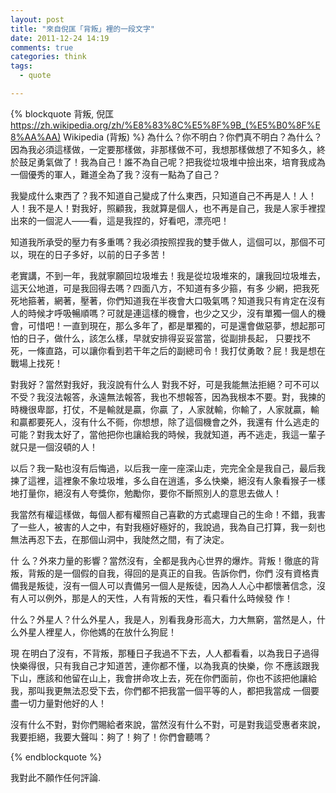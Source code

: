 ```yaml
---
layout: post
title: "來自倪匡「背叛」裡的一段文字"
date: 2011-12-24 14:19
comments: true
categories: think
tags:
  - quote

---
```


{% blockquote 背叛, 倪匡 https://zh.wikipedia.org/zh/%E8%83%8C%E5%8F%9B_(%E5%B0%8F%E8%AA%AA) Wikipedia (背叛) %}
為什么？你不明白？你們真不明白？為什么？因為我必須這樣做，一定要那樣做，非那樣做不可，我想那樣做想了不知多久，終於鼓足勇氣做了！我為自己！誰不為自己呢？把我從垃圾堆中撿出來，培育我成為一個優秀的軍人，難道全為了我？沒有一點為了自己？

我變成什么東西了？我不知道自己變成了什么東西，只知道自己不再是人！人！人！我不是人！對我好，照顧我，我就算是個人，也不再是自己，我是人家手裡捏出來的一個泥人——看，這是我捏的，好看吧，漂亮吧！
<!-- more -->
知道我所承受的壓力有多重嗎？我必須按照捏我的雙手做人，這個可以，那個不可以，現在的日子多好，以前的日子多苦！

老實講，不到一年，我就寧願回垃圾堆去！我是從垃圾堆來的，讓我回垃圾堆去，這天公地道，可是我回得去嗎？四面八方，不知道有多少箍，有多 少網，把我死死地箍著，網著，壓著，你們知道我在半夜會大口吸氣嗎？知道我只有肯定在沒有人的時候才呼吸暢順嗎？可就是連這樣的機會，也少之又少，沒有單獨一個人的機會，可惜吧！一直到現在，那么多年了，都是單獨的，可是還會做惡夢，想起那可怕的日子，做什么，該怎么樣，早就安排得妥妥當當，從副排長起， 只要找不死，一條直路，可以讓你看到若干年之后的副總司令！我打仗勇敢？屁！我是想在戰場上找死！

對我好？當然對我好，我沒說有什么人 對我不好，可是我能無法拒絕？可不可以不受？我沒法報答，永遠無法報答，我也不想報答，因為我根本不要。對，我揀的時機很卑鄙，打仗，不是輸就是贏，你贏 了，人家就輸，你輸了，人家就贏，輸和贏都要死人，沒有什么不衕，你想想，除了這個機會之外，我還有 什么逃走的可能？對我太好了，當他把你也讓給我的時候，我就知道，再不逃走，我這一輩子就只是一個沒頓的人！

以后？我一點也沒有后悔過，以后我一座一座深山走，完完全全是我自己，最后我揀了這裡，這裡象不象垃圾堆，多么自在逍遙，多么快樂，絕沒有人象看猴子一樣地打量你，絕沒有人夸獎你，勉勵你，要你不斷照別人的意思去做人！

我當然有權這樣做，每個人都有權照自己喜歡的方式處理自己的生命！不錯，我害了一些人，被害的人之中，有對我極好極好的，我說過，我為自己打算，我一刻也無法再忍下去，在那個山洞中，我陡然之間，有了決定。

什 么？外來力量的影響？當然沒有，全都是我內心世界的爆炸。背叛！徹底的背叛，背叛的是一個假的自我，得回的是真正的自我。告訴你們，你們 沒有資格責備我是叛徒，沒有一個人可以責備另一個人是叛徒，因為人人心中都懷著信念，沒有人可以例外，那是人的天性，人有背叛的天性，看只看什么時候發 作！

什么？外星人？什么外星人，我是人，別看我身形高大，力大無窮，當然是人，什么外星人裡星人，你他媽的在放什么狗屁！

現 在明白了沒有，不背叛，那種日子我過不下去，人人都看看，以為我日子過得快樂得很，只有我自己才知道苦，連你都不懂，以為我真的快樂，你 不應該跟我下山，應該和他留在山上，我會拼命攻上去，死在你們面前，你也不該把他讓給我，那叫我更無法忍受下去，你們都不把我當一個平等的人，都把我當成 一個要盡一切力量對他好的人！

沒有什么不對，對你們賜給者來說，當然沒有什么不對，可是對我這受惠者來說，我要拒絕，我要大聲叫：夠了！夠了！你們會聽嗎？

{% endblockquote %}


我對此不願作任何評論.
